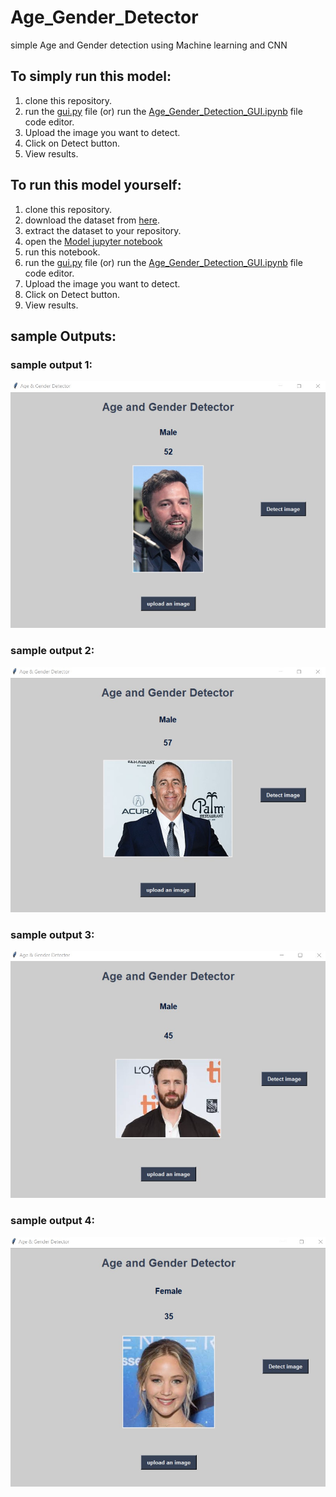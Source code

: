 # Age_Gender_Detector
simple Age and Gender detection using Machine learning and CNN

## To simply run this model:
1. clone this repository.
2. run the [gui.py](https://github.com/Santeswar/Age_Gender_Detector/blob/main/gui.py) file (or) run the [Age_Gender_Detection_GUI.ipynb](https://github.com/Santeswar/Age_Gender_Detector/blob/main/Age_Gender_Detection_GUI.ipynb) file code editor.
3. Upload the image you want to detect.
4. Click on Detect button.
5. View results.


## To run this model yourself:
1. clone this repository.
2. download the dataset from [here](https://www.kaggle.com/datasets/jangedoo/utkface-new).
3. extract the dataset to your repository.
4. open the [Model jupyter notebook](https://github.com/Santeswar/Age_Gender_Detector/blob/main/model.ipynb)
5. run this notebook.
6. run the [gui.py](https://github.com/Santeswar/Age_Gender_Detector/blob/main/gui.py) file (or) run the [Age_Gender_Detection_GUI.ipynb](https://github.com/Santeswar/Age_Gender_Detector/blob/main/Age_Gender_Detection_GUI.ipynb) file code editor.
7. Upload the image you want to detect.
8. Click on Detect button.
9. View results.


## sample Outputs:
### sample output 1:
![sample-output-1](https://github.com/Santeswar/Age_Gender_Detector/blob/main/output1.jpg)
### sample output 2:
![sample-output-2](https://github.com/Santeswar/Age_Gender_Detector/blob/main/output2.jpg)
### sample output 3:
![sample-output-3](https://github.com/Santeswar/Age_Gender_Detector/blob/main/output3.jpg)
### sample output 4:
![sample-output-4](https://github.com/Santeswar/Age_Gender_Detector/blob/main/output4.jpg)
